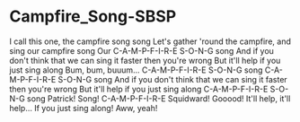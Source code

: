 # Campfire_Song-SBSP
I call this one, the campfire song song
Let's gather 'round the campfire, and sing our campfire song
Our C-A-M-P-F-I-R-E S-O-N-G song
And if you don't think that we can sing it faster then you're wrong
But it'll help if you just sing along
Bum, bum, buuum...
C-A-M-P-F-I-R-E S-O-N-G song
C-A-M-P-F-I-R-E S-O-N-G song
And if you don't think that we can sing it faster then you're wrong
But it'll help if you just sing along
C-A-M-P-F-I-R-E S-O-N-G song
Patrick!
Song! C-A-M-P-F-I-R-E
Squidward!
Gooood!
It'll help, it'll help...
If you just sing along!
Aww, yeah!
